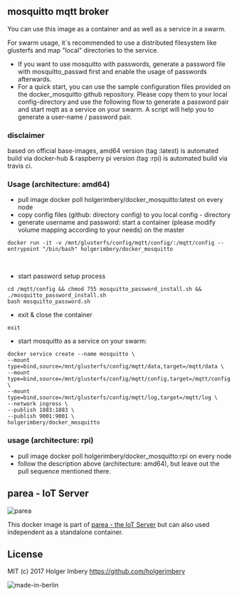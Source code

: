 
## mosquitto mqtt broker

You can use this image as a container and as well as a service in a swarm.

For swarm usage, it´s recommended to use a distributed filesystem like glusterfs and map "local" directories to the service.

  * If you want to use mosquitto with passwords, generate a password file with mosquitto_passwd first and enable the usage of passwords afterwards.
  * For a quick start, you can use the sample configuration files provided on the docker_mosquitto github repository. Please copy them to your local config-directory and use the following flow to generate a password pair and start mqtt as a service on your swarm. A script will help you to generate a user-name / password pair.
  
### disclaimer
based on official base-images, amd64 version (tag :latest) is automated build via docker-hub & raspberry pi version (tag :rpi) is automated build via travis ci.


### Usage (architecture: amd64)

   * pull image docker poll holgerimbery/docker_mosquitto:latest on every node
   * copy config files (github: directory config) to you local config - directory
   * generate username and password:
   start a container (please modify volume mapping according to your needs) on the master
     
```
docker run -it -v /mnt/glusterfs/config/mqtt/config/:/mqtt/config --entrypoint "/bin/bash" holgerimbery/docker_mosquitto
```
         
   * start password setup process
```
cd /mqtt/config && chmod 755 mosquitto_password_install.sh && ./mosquitto_password_install.sh
bash mosquitto_password.sh 
```

   * exit & close the container
```
exit
```
         
   * start mosquitto as a service on your swarm:

```
docker service create --name mosquitto \
--mount type=bind,source=/mnt/glusterfs/config/mqtt/data,target=/mqtt/data \
--mount type=bind,source=/mnt/glusterfs/config/mqtt/config,target=/mqtt/config \
--mount type=bind,source=/mnt/glusterfs/config/mqtt/log,target=/mqtt/log \
--network ingress \
--publish 1883:1883 \
--publish 9001:9001 \
holgerimbery/docker_mosquitto
```

### usage (architecture: rpi)
* pull image docker poll holgerimbery/docker_mosquitto:rpi on every node
* follow the description above (architecture: amd64), but leave out the pull sequence mentioned there.


## parea - IoT Server
![parea](https://github.com/holgerimbery/parea/raw/master/files/logo_xs.jpg)

This docker image is part of [parea - the IoT Server](https://github.com/holgerimbery/parea)
but can also used independent as a standalone container.

## License
MIT (c) 2017 Holger Imbery https://github.com/holgerimbery 

![made-in-berlin](https://github.com/holgerimbery/environment/raw/master/made-in-berlin-badge_small.png)
